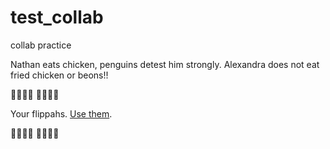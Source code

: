 # test_collab
collab practice

Nathan eats chicken, penguins detest him strongly.
Alexandra does not eat fried chicken or beons!!

🐧🐧🐧🐧  	🐧🐧🐧🐧  

Your flippahs. [Use them](https://youtu.be/Cm312ZiIrXU).  

🐧🐧🐧🐧  	🐧🐧🐧🐧 
